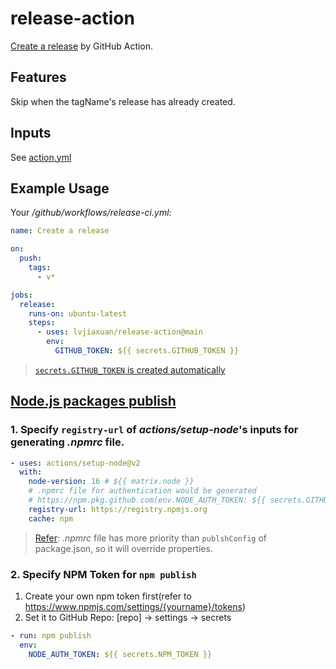# release-action

 [Create a release](https://docs.github.com/en/rest/releases/releases#create-a-release) by GitHub Action.

## Features
Skip when the tagName's release has already created.

## Inputs

See [action.yml](./action.yml)

## Example Usage

Your */github/workflows/release-ci.yml*:
```yml
name: Create a release

on:
  push:
    tags:
      - v*

jobs:
  release:
    runs-on: ubuntu-latest
    steps:
      - uses: lvjiaxuan/release-action@main
        env:
          GITHUB_TOKEN: ${{ secrets.GITHUB_TOKEN }}
```

> [`secrets.GITHUB_TOKEN` is created automatically](https://docs.github.com/cn/actions/security-guides/automatic-token-authentication)

## [Node.js packages publish](https://docs.github.com/cn/actions/publishing-packages/publishing-nodejs-packages)

### 1. Specify `registry-url` of *actions/setup-node*'s inputs for generating *.npmrc* file.

```yml
- uses: actions/setup-node@v2
  with:
    node-version: 16 # ${{ matrix.node }}
    # .npmrc file for authentication would be generated
    # https://npm.pkg.github.com(env.NODE_AUTH_TOKEN: ${{ secrets.GITHUB_TOKEN }})
    registry-url: https://registry.npmjs.org 
    cache: npm
```

> [Refer](https://github.com/actions/setup-node/issues/82#issuecomment-970324194): *.npmrc* file has more priority than `publshConfig` of package.json, so it will override properties.

### 2. Specify NPM Token for `npm publish`

1. Create your own npm token first(refer to https://www.npmjs.com/settings/{yourname}/tokens)
1. Set it to GitHub Repo: [repo] -> settings -> secrets

```yml
- run: npm publish
  env:
    NODE_AUTH_TOKEN: ${{ secrets.NPM_TOKEN }}
```
